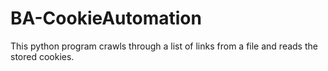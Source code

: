 # BA-CookieAutomation

This python program crawls through a list of links from a file and reads the stored cookies.
